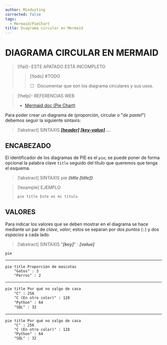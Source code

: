 ```yaml
---
author: Mindusting
corrected: false
tags:
  - Mermaid/PieChart
title: Diagrama circular en Mermaid
---
```


# DIAGRAMA CIRCULAR EN MERMAID

> [!fail]- ESTE APATADO ESTÁ INCOMPLETO
> > [!todo] #TODO
> > - [ ] Documentar que son los diagrama circulares y sus usos.

> [!help]- REFERENCIAS WEB
> - [Mermaid doc (Pie Chart)](https://mermaid.js.org/syntax/pie.html)

Para poder crear un diagrama de (proporción, circular o "*de pastel*") debemos seguir la siguiente sintaxis:

> [!abstract] SINTAXIS
> [***\[header\]***](#ENCABEZADO)
> [***\[key-value\]***](#VALORES)
> ***...***

## ENCABEZADO

El identificador de los diagramas de PIE es el `pie`; se puede poner de forma opcional la palabra clave `title` seguido del título que queremos que tenga el esquema.

> [!abstract] SINTAXIS
> pie ***\{title \[title\]}***

> [!example] EJEMPLO
> ```txt
> pie title Este es mi título
> ```

## VALORES

Para indicar los valores que se deben mostrar en el diagrama se hace mediante un par de *clave*, *valor*; estos se separan por *dos puntos* (`:`) y dos *espacios* a cada lado.

> [!abstract] SINTAXIS
> "***\[key\]***" : ***\[value\]***

```mermaid
pie
```

---

```mermaid
pie title Proporción de mascotas
    "Gatos" : 3
    "Perros" : 2
```

---

```txt
pie title Por qué no salgo de casa
    "C" : 256
    "C (En otro color)" : 128
    "Python" : 64
    "SQL" : 32
```

---

```mermaid
pie title Por qué no salgo de casa
    "C" : 256
    "C (En otro color)" : 128
    "Python" : 64
    "SQL" : 32
```
